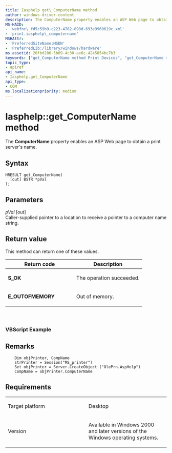 ```yaml
---
title: Iasphelp get\_ComputerName method
author: windows-driver-content
description: The ComputerName property enables an ASP Web page to obtain a print server's name.
MS-HAID:
- 'webfnc\_fd5c59b9-c223-4762-898d-693e9960619c.xml'
- 'print.iasphelp\_computername'
MSHAttr:
- 'PreferredSiteName:MSDN'
- 'PreferredLib:/library/windows/hardware'
ms.assetid: 20fbd286-5b09-4c30-ae6c-4245854bc7b3
keywords: ["get_ComputerName method Print Devices", "get_ComputerName method Print Devices , Iasphelp interface", "Iasphelp interface Print Devices , get_ComputerName method"]
topic_type:
- apiref
api_name:
- Iasphelp.get_ComputerName
api_type:
- COM
ms.localizationpriority: medium
---
```


# Iasphelp::get\_ComputerName method


The **ComputerName** property enables an ASP Web page to obtain a print server's name.

Syntax
------

```ManagedCPlusPlus
HRESULT get_ComputerName(
  [out] BSTR *pVal
);
```

Parameters
----------

*pVal* \[out\]  
Caller-supplied pointer to a location to receive a pointer to a computer name string.

Return value
------------

This method can return one of these values.

<table>
<colgroup>
<col width="50%" />
<col width="50%" />
</colgroup>
<thead>
<tr class="header">
<th>Return code</th>
<th>Description</th>
</tr>
</thead>
<tbody>
<tr class="odd">
<td><strong>S_OK</strong></td>
<td><p>The operation succeeded.</p></td>
</tr>
<tr class="even">
<td><strong>E_OUTOFMEMORY</strong></td>
<td><p>Out of memory.</p></td>
</tr>
</tbody>
</table>

 

## <span id="ddk_iasphelp_computername_gg"></span><span id="DDK_IASPHELP_COMPUTERNAME_GG"></span>


### <span id="vbscript_example"></span><span id="VBSCRIPT_EXAMPLE"></span>VBScript Example

Remarks
-------

```
    Dim objPrinter, CompName
    strPrinter = Session("MS_printer")
    Set objPrinter = Server.CreateObject ("OlePrn.AspHelp")
    CompName = objPrinter.ComputerName
```

Requirements
------------

<table>
<colgroup>
<col width="50%" />
<col width="50%" />
</colgroup>
<tbody>
<tr class="odd">
<td><p>Target platform</p></td>
<td>Desktop</td>
</tr>
<tr class="even">
<td><p>Version</p></td>
<td><p>Available in Windows 2000 and later versions of the Windows operating systems.</p></td>
</tr>
</tbody>
</table>

 

 




